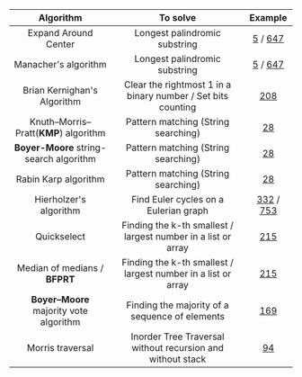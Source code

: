 |                Algorithm                |                           To solve                           |                           Example                            |
| :-------------------------------------: | :----------------------------------------------------------: | :----------------------------------------------------------: |
|          Expand Around Center           |                Longest palindromic substring                 | [5](https://leetcode-cn.com/problems/longest-palindromic-substring/) / [647](https://leetcode-cn.com/problems/palindromic-substrings/) |
|          Manacher's algorithm           |                Longest palindromic substring                 | [5](https://leetcode-cn.com/problems/longest-palindromic-substring/) / [647](https://leetcode-cn.com/problems/palindromic-substrings/) |
|       Brian Kernighan's Algorithm       | Clear the rightmost 1 in a binary number / Set bits counting | [208](https://leetcode-cn.com/problems/bitwise-and-of-numbers-range/) |
|  Knuth–Morris–Pratt(**KMP**) algorithm  |             Pattern matching (String searching)              |   [28](https://leetcode-cn.com/problems/implement-strstr/)   |
| **Boyer-Moore** string-search algorithm |             Pattern matching (String searching)              |   [28](https://leetcode-cn.com/problems/implement-strstr/)   |
|          Rabin Karp algorithm           |             Pattern matching (String searching)              |   [28](https://leetcode-cn.com/problems/implement-strstr/)   |
|         Hierholzer's algorithm          |            Find Euler cycles on a Eulerian graph             | [332](https://leetcode-cn.com/problems/reconstruct-itinerary/) / [753](https://leetcode-cn.com/problems/cracking-the-safe/) |
|               Quickselect               | Finding the k-th smallest / largest number in a list or array | [215](https://leetcode-cn.com/problems/kth-largest-element-in-an-array/) |
|      Median of medians / **BFPRT**      | Finding the k-th smallest / largest number in a list or array | [215](https://leetcode-cn.com/problems/kth-largest-element-in-an-array/) |
| **Boyer–Moore** majority vote algorithm |        Finding the majority of a sequence of elements        |  [169](https://leetcode-cn.com/problems/majority-element/)   |
|            Morris traversal             |  Inorder Tree Traversal without recursion and without stack  | [94](https://leetcode-cn.com/problems/binary-tree-inorder-traversal/) |

